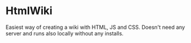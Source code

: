 # HtmlWiki
Easiest way of creating a wiki with HTML, JS and CSS. Doesn't need any server and runs also locally without any installs.
